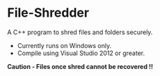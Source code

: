 File-Shredder
=============

A C++ program to shred files and folders securely.

- Currently runs on Windows only.
- Compile using Visual Studio 2012 or greater.

**Caution - Files once shred cannot be recovered !!**
